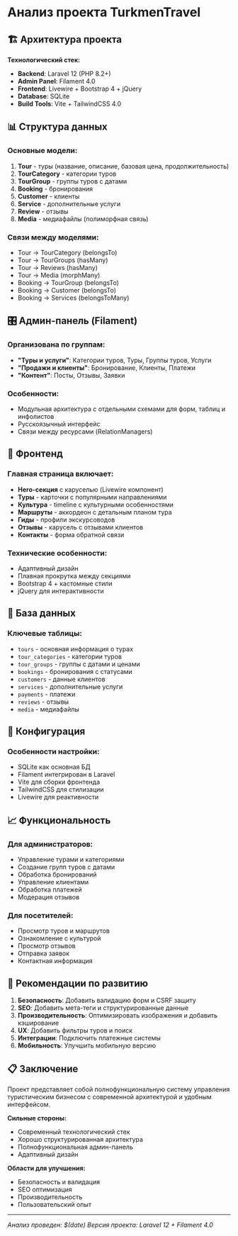 # Анализ проекта TurkmenTravel

## 🏗️ **Архитектура проекта**

**Технологический стек:**
- **Backend**: Laravel 12 (PHP 8.2+)
- **Admin Panel**: Filament 4.0
- **Frontend**: Livewire + Bootstrap 4 + jQuery
- **Database**: SQLite
- **Build Tools**: Vite + TailwindCSS 4.0

## 📊 **Структура данных**

### Основные модели:
1. **Tour** - туры (название, описание, базовая цена, продолжительность)
2. **TourCategory** - категории туров
3. **TourGroup** - группы туров с датами
4. **Booking** - бронирования
5. **Customer** - клиенты
6. **Service** - дополнительные услуги
7. **Review** - отзывы
8. **Media** - медиафайлы (полиморфная связь)

### Связи между моделями:
- Tour → TourCategory (belongsTo)
- Tour → TourGroups (hasMany)
- Tour → Reviews (hasMany)
- Tour → Media (morphMany)
- Booking → TourGroup (belongsTo)
- Booking → Customer (belongsTo)
- Booking → Services (belongsToMany)

## 🎛️ **Админ-панель (Filament)**

### Организована по группам:
- **"Туры и услуги"**: Категории туров, Туры, Группы туров, Услуги
- **"Продажи и клиенты"**: Бронирование, Клиенты, Платежи
- **"Контент"**: Посты, Отзывы, Заявки

### Особенности:
- Модульная архитектура с отдельными схемами для форм, таблиц и инфолистов
- Русскоязычный интерфейс
- Связи между ресурсами (RelationManagers)

## 🎨 **Фронтенд**

### Главная страница включает:
- **Hero-секция** с каруселью (Livewire компонент)
- **Туры** - карточки с популярными направлениями
- **Культура** - timeline с культурными особенностями
- **Маршруты** - аккордеон с детальным планом тура
- **Гиды** - профили экскурсоводов
- **Отзывы** - карусель с отзывами клиентов
- **Контакты** - форма обратной связи

### Технические особенности:
- Адаптивный дизайн
- Плавная прокрутка между секциями
- Bootstrap 4 + кастомные стили
- jQuery для интерактивности

## 💾 **База данных**

### Ключевые таблицы:
- `tours` - основная информация о турах
- `tour_categories` - категории туров
- `tour_groups` - группы с датами и ценами
- `bookings` - бронирования с статусами
- `customers` - данные клиентов
- `services` - дополнительные услуги
- `payments` - платежи
- `reviews` - отзывы
- `media` - медиафайлы

## 🔧 **Конфигурация**

### Особенности настройки:
- SQLite как основная БД
- Filament интегрирован в Laravel
- Vite для сборки фронтенда
- TailwindCSS для стилизации
- Livewire для реактивности

## 📈 **Функциональность**

### Для администраторов:
- Управление турами и категориями
- Создание групп туров с датами
- Обработка бронирований
- Управление клиентами
- Обработка платежей
- Модерация отзывов

### Для посетителей:
- Просмотр туров и маршрутов
- Ознакомление с культурой
- Просмотр отзывов
- Отправка заявок
- Контактная информация

## 🎯 **Рекомендации по развитию**

1. **Безопасность**: Добавить валидацию форм и CSRF защиту
2. **SEO**: Добавить мета-теги и структурированные данные
3. **Производительность**: Оптимизировать изображения и добавить кэширование
4. **UX**: Добавить фильтры туров и поиск
5. **Интеграции**: Подключить платежные системы
6. **Мобильность**: Улучшить мобильную версию

## 📋 **Заключение**

Проект представляет собой полнофункциональную систему управления туристическим бизнесом с современной архитектурой и удобным интерфейсом. 

**Сильные стороны:**
- Современный технологический стек
- Хорошо структурированная архитектура
- Полнофункциональная админ-панель
- Адаптивный дизайн

**Области для улучшения:**
- Безопасность и валидация
- SEO оптимизация
- Производительность
- Пользовательский опыт

---
*Анализ проведен: $(date)*
*Версия проекта: Laravel 12 + Filament 4.0*
